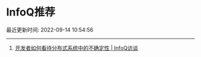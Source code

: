 # InfoQ推荐

最近更新时间: 2022-09-14 10:54:56

--- 
1. [开发者如何看待分布式系统中的不确定性 | InfoQ访谈](https://www.infoq.cn/article/XhwPhp9HxaZ3pE0kexVs) 
